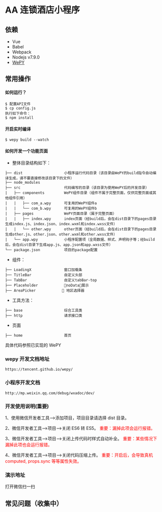 # AA 连锁酒店小程序

## 依赖

- Vue
- Babel
- Webpack
- Nodejs v7.9.0
- [WePY](https://tencent.github.io/wepy/)

## 常用操作

#### 如何运行？

```
$ 配置API文件
$ cp config.js
执行如下命令：
$ npm install
```

#### 开启实时编译

```
$ wepy build --watch
```

#### 如何开发一个功能页面

- 整体目录结构如下：

```
├── dist                   小程序运行代码目录（该目录由WePY的build指令自动编译生成，请不要直接修改该目录下的文件）
├── node_modules
├── src                    代码编写的目录（该目录为使用WePY后的开发目录）
|   ├── components         WePY组件目录（组件不属于完整页面，仅供完整页面或其他组件引用）
|   |   ├── com_a.wpy      可复用的WePY组件a
|   |   └── com_b.wpy      可复用的WePY组件b
|   ├── pages              WePY页面目录（属于完整页面）
|   |   ├── index.wpy      index页面（经build后，会在dist目录下的pages目录生成index.js、index.json、index.wxml和index.wxss文件）
|   |   └── other.wpy      other页面（经build后，会在dist目录下的pages目录生成other.js、other.json、other.wxml和other.wxss文件）
|   └── app.wpy            小程序配置项（全局数据、样式、声明钩子等；经build后，会在dist目录下生成app.js、app.json和app.wxss文件）
└── package.json           项目的package配置
```

- 组件：

```
├── LoadingX               窗口加载条
├── TitleBar               自定义头部
├── TabBar                 自定义tabBar-top
├── Placeholder            noData展示
├── AreaPicker             地区选择器
```

- 工具方法：

```
├── base                   综合工具类
├── http                   请求接口类
```

- 页面

```
├── home                   首页
```

具体代码参照已实现的 WePY

### wepy 开发文档地址

    https://tencent.github.io/wepy/

### 小程序开发文档

    http://mp.weixin.qq.com/debug/wxadoc/dev/

### 开发使用说明(重要)

1、使用微信开发者工具-->添加项目，项目目录请选择 dist 目录。

2、微信开发者工具-->项目-->关闭 ES6 转 ES5。 <font color=red>重要：漏掉此项会运行报错。</font>

3、微信开发者工具-->项目-->关闭上传代码时样式自动补全。 <font color=red>重要：某些情况下漏掉此项也会运行报错。</font>

4、微信开发者工具-->项目-->关闭代码压缩上传。 <font color=red>重要：开启后，会导致真机 computed, props.sync 等等属性失效。</font>

### 演示地址

打开微信扫一扫

## 常见问题（收集中）
